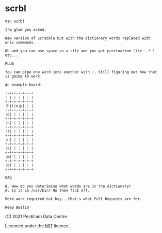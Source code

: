 # scrbl

`man scrbl`

```
I'm glad you asked.

New version of Scrabble but with the dictionary words replaced with unix commands.

Oh and you can use space as a tile and you get punctuation like ~ * ! etc...

PLUS

You can pipe one word into another with |. Still figuring out how that is going to work.

An example board:

+-+-+-+-+-+-+
| | | | | | |
+-+-+-+-+-+-+
|h|t|o|p| | |
+-+-+-+-+-+-+
|o| | | | | |
+-+-+-+-+-+-+
|s| | | | | |
+-+-+-+-+-+-+
|t| | | | | |
+-+-+-+-+-+-+
|n| | | | | |
+-+-+-+-+-+-+
|a| | | | | |
+-+-+-+-+-+-+
|m| | | | | |
+-+-+-+-+-+-+
|e| | | | | |
+-+-+-+-+-+-+

FAQ

Q. How do you deterimine what words are in the dictionary?
A. Is it in /usr/bin? No then fsck off.

More work required but hey...that's what Pull Requests are for.

Keep Bustin'
```

(C) 2021 Peckham Data Centre

Licenced under the [MIT](https://opensource.org/licenses/MIT) licence.

